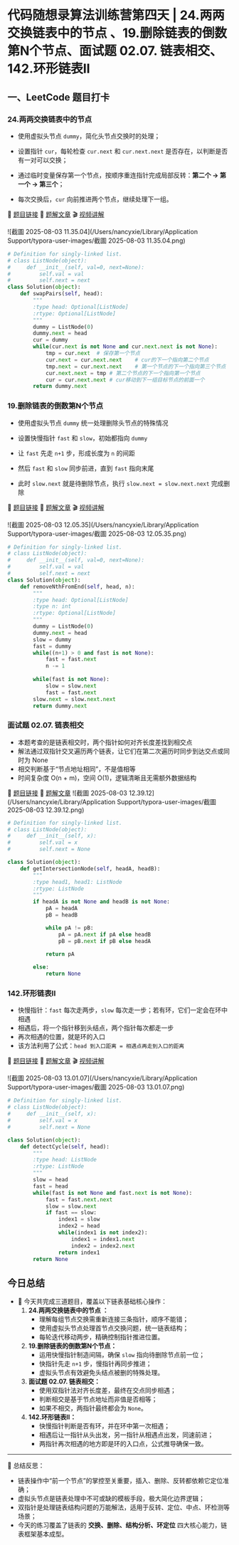 # 代码随想录算法训练营第四天 | 24.两两交换链表中的节点 、19.删除链表的倒数第N个节点、面试题 02.07. 链表相交、142.环形链表II

## 一、LeetCode 题目打卡

### 24.两两交换链表中的节点

- 使用虚拟头节点 `dummy`，简化头节点交换时的处理；

- 设置指针 `cur`，每轮检查 `cur.next` 和 `cur.next.next` 是否存在，以判断是否有一对可以交换；

- 通过临时变量保存第一个节点，按顺序重连指针完成局部反转：**第二个 → 第一个 → 第三个**；

- 每次交换后，`cur` 向前推进两个节点，继续处理下一组。


🔗 [题目链接](https://leetcode.cn/problems/swap-nodes-in-pairs/) 
📖 [题解文章](https://programmercarl.com/0024.%E4%B8%A4%E4%B8%A4%E4%BA%A4%E6%8D%A2%E9%93%BE%E8%A1%A8%E4%B8%AD%E7%9A%84%E8%8A%82%E7%82%B9.html) 
🎬 [视频讲解](https://www.bilibili.com/video/BV1YT411g7br?vd_source=11d8a2565cfbaf066f9ce055732e8faf&spm_id_from=333.788.videopod.sections)

![截圖 2025-08-03 11.35.04](/Users/nancyxie/Library/Application Support/typora-user-images/截圖 2025-08-03 11.35.04.png)

```python
# Definition for singly-linked list.
# class ListNode(object):
#     def __init__(self, val=0, next=None):
#         self.val = val
#         self.next = next
class Solution(object):
    def swapPairs(self, head):
        """
        :type head: Optional[ListNode]
        :rtype: Optional[ListNode]
        """
        dummy = ListNode(0)
        dummy.next = head
        cur = dummy
        while(cur.next is not None and cur.next.next is not None):
            tmp = cur.next  # 保存第一个节点
            cur.next = cur.next.next    # cur的下一个指向第二个节点
            tmp.next = cur.next.next    # 第一个节点的下一个指向第三个节点
            cur.next.next = tmp # 第二个节点的下一个指向第一个节点
            cur = cur.next.next # cur移动到下一组目标节点的前面一个
        return dummy.next
```

### 19.删除链表的倒数第N个节点

- 使用虚拟头节点 `dummy` 统一处理删除头节点的特殊情况

- 设置快慢指针 `fast` 和 `slow`，初始都指向 `dummy`

- 让 `fast` 先走 `n+1` 步，形成长度为 `n` 的间距

- 然后 `fast` 和 `slow` 同步前进，直到 `fast` 指向末尾

- 此时 `slow.next` 就是待删除节点，执行 `slow.next = slow.next.next` 完成删除


🔗 [题目链接](https://leetcode.cn/problems/remove-nth-node-from-end-of-list/description/)
📖 [题解文章](https://programmercarl.com/0019.%E5%88%A0%E9%99%A4%E9%93%BE%E8%A1%A8%E7%9A%84%E5%80%92%E6%95%B0%E7%AC%ACN%E4%B8%AA%E8%8A%82%E7%82%B9.html)
🎬 [视频讲解](https://www.bilibili.com/video/BV1vW4y1U7Gf?vd_source=11d8a2565cfbaf066f9ce055732e8faf&spm_id_from=333.788.videopod.sections)

![截圖 2025-08-03 12.05.35](/Users/nancyxie/Library/Application Support/typora-user-images/截圖 2025-08-03 12.05.35.png)

```python
# Definition for singly-linked list.
# class ListNode(object):
#     def __init__(self, val=0, next=None):
#         self.val = val
#         self.next = next
class Solution(object):
    def removeNthFromEnd(self, head, n):
        """
        :type head: Optional[ListNode]
        :type n: int
        :rtype: Optional[ListNode]
        """
        dummy = ListNode(0)
        dummy.next = head
        slow = dummy
        fast = dummy
        while((n+1) > 0 and fast is not None):
            fast = fast.next
            n -= 1
            
        while(fast is not None):
            slow = slow.next
            fast = fast.next
        slow.next = slow.next.next
        return dummy.next
```

### 面试题 02.07. 链表相交

- 本题考查的是链表相交时，两个指针如何对齐长度差找到相交点
- 解法通过双指针交叉遍历两个链表，让它们在第二次遍历时同步到达交点或同时为 None
- 相交判断基于“节点地址相同”，不是值相等
- 时间复杂度 O(n + m)，空间 O(1)，逻辑清晰且无需额外数据结构

🔗 [题目链接](https://leetcode.cn/problems/intersection-of-two-linked-lists-lcci/description/)
📖 [题解文章](https://programmercarl.com/%E9%9D%A2%E8%AF%95%E9%A2%9802.07.%E9%93%BE%E8%A1%A8%E7%9B%B8%E4%BA%A4.html)
![截圖 2025-08-03 12.39.12](/Users/nancyxie/Library/Application Support/typora-user-images/截圖 2025-08-03 12.39.12.png)

```Python
# Definition for singly-linked list.
# class ListNode(object):
#     def __init__(self, x):
#         self.val = x
#         self.next = None

class Solution(object):
    def getIntersectionNode(self, headA, headB):
        """
        :type head1, head1: ListNode
        :rtype: ListNode
        """
        if headA is not None and headB is not None:
            pA = headA
            pB = headB

            while pA != pB:
                pA = pA.next if pA else headB
                pB = pB.next if pB else headA

            return pA
  
        else:
            return None
```

### 142.环形链表II

- 快慢指针：`fast` 每次走两步，`slow` 每次走一步；若有环，它们一定会在环中相遇
- 相遇后，将一个指针移到头结点，两个指针每次都走一步
- 再次相遇的位置，就是环的入口
- 该方法利用了公式：`head 到入口距离 = 相遇点再走到入口的距离`

🔗 [题目链接](https://leetcode.cn/problems/linked-list-cycle-ii/description/)
📖 [题解文章](https://programmercarl.com/0142.%E7%8E%AF%E5%BD%A2%E9%93%BE%E8%A1%A8II.html)
🎬 [视频讲解](https://www.bilibili.com/video/BV1if4y1d7ob?vd_source=11d8a2565cfbaf066f9ce055732e8faf&spm_id_from=333.788.videopod.sections)

![截圖 2025-08-03 13.01.07](/Users/nancyxie/Library/Application Support/typora-user-images/截圖 2025-08-03 13.01.07.png)

```Python
# Definition for singly-linked list.
# class ListNode(object):
#     def __init__(self, x):
#         self.val = x
#         self.next = None

class Solution(object):
    def detectCycle(self, head):
        """
        :type head: ListNode
        :rtype: ListNode
        """
        slow = head
        fast = head
        while(fast is not None and fast.next is not None):
            fast = fast.next.next
            slow = slow.next
            if fast == slow:
                index1 = slow
                index2 = head
                while(index1 is not index2):
                    index1 = index1.next
                    index2 = index2.next
                return index1
        return None
```

## 今日总结

- 📌 今天共完成三道题目，覆盖以下链表基础核心操作：
  1. **24.两两交换链表中的节点 ：**
     - 理解每组节点交换需重新连接三条指针，顺序不能错；
     - 使用虚拟头节点处理首节点交换问题，统一链表结构；
     - 每轮迭代移动两步，精确控制指针推进位置。
  2. **19.删除链表的倒数第N个节点：**
     - 运用快慢指针制造间隔，确保 `slow` 指向待删除节点前一位；
     - 快指针先走 `n+1` 步，慢指针再同步推进；
     - 虚拟头节点有效避免头结点被删的特殊处理。
  3. **面试题 02.07. 链表相交：**
     - 使用双指针法对齐长度差，最终在交点同步相遇；
     - 判断相交是基于节点地址而非值是否相等；
     - 如果不相交，两指针最终都会为 `None`。
  4. **142.环形链表II：**
     - 快慢指针判断是否有环，并在环中第一次相遇；
     - 相遇后让一指针从头出发，另一指针从相遇点出发，同速前进；
     - 两指针再次相遇的地方即是环的入口点，公式推导确保一致。

------

🧠 总结反思：

- 链表操作中“前一个节点”的掌控至关重要，插入、删除、反转都依赖它定位准确；
- 虚拟头节点是链表处理中不可或缺的模板手段，极大简化边界逻辑；
- 双指针是处理链表结构问题的万能解法，适用于反转、定位、中点、环检测等场景；
- 今天的练习覆盖了链表的 **交换、删除、结构分析、环定位** 四大核心能力，链表框架基本成型。
